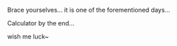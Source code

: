 Brace yourselves... it is one of the forementioned days...

Calculator by the end...

wish me luck~
